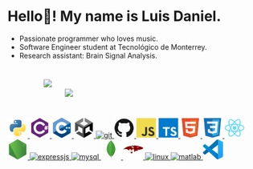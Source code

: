 # Hello👋! My name is Luis Daniel.
- Passionate programmer who loves music.
- Software Engineer student at Tecnológico de Monterrey.
- Research assistant: Brain Signal Analysis.

# 
<div align="center">
    <img src="https://github-readme-stats.vercel.app/api?username=luisda25&theme=tokyonight&hide_border=false&include_all_commits=false&count_private=false" style="display:inline-block; width: 350px; margin-right: 10px;" />
    <img src="https://github-readme-stats.vercel.app/api/top-langs/?username=luisda25&theme=tokyonight&hide_border=false&include_all_commits=false&count_private=false&layout=compact" style="display:inline-block; width: 276px;" />
</div>

# 

<a href="https://www.python.org" target="_blank" rel="noreferrer"> 
        <img src="https://raw.githubusercontent.com/devicons/devicon/master/icons/python/python-original.svg" alt="python" width="40" height="40"/> 
    </a> 
    <a href="https://dotnet.microsoft.com/es-es/languages/csharp" target="_blank" rel="noreferrer"> 
        <img src="https://github.com/devicons/devicon/blob/v2.16.0/icons/csharp/csharp-plain.svg" alt="c" width="40" height="40"/> 
    </a> 
    <a href="https://www.w3schools.com/cpp/" target="_blank" rel="noreferrer"> 
        <img src="https://raw.githubusercontent.com/devicons/devicon/master/icons/cplusplus/cplusplus-original.svg" alt="cplusplus" width="40" height="40"/> 
    </a> 
    <a href="https://unity.com/" target="_blank" rel="noreferrer"> 
        <img src="https://raw.githubusercontent.com/devicons/devicon/master/icons/unity/unity-original.svg" alt="unity" width="40" height="40"/> 
    </a>
    <a href="https://git-scm.com/" target="_blank" rel="noreferrer"> 
        <img src="https://www.vectorlogo.zone/logos/git-scm/git-scm-icon.svg" alt="git" width="40" height="40"/> 
    </a>
    <a href="https://github.com" target="_blank" rel="noreferrer"> 
        <img src="https://github.com/devicons/devicon/blob/v2.16.0/icons/github/github-original.svg" alt="git" width="40" height="40"/> 
    </a>
    <a href="https://www.javascript.com/" target="_blank" rel="noreferrer"> 
        <img src="https://raw.githubusercontent.com/devicons/devicon/master/icons/javascript/javascript-original.svg" alt="javascript" width="40" height="40"/> 
    </a>
    <a href="https://www.typescriptlang.org" target="_blank" rel="noreferrer"> 
        <img src="https://github.com/devicons/devicon/blob/v2.16.0/icons/typescript/typescript-plain.svg" alt="expressjs" width="40" height="40"/> 
    </a>
    <a href="https://developer.mozilla.org/en-US/docs/Web/HTML" target="_blank" rel="noreferrer"> 
        <img src="https://raw.githubusercontent.com/devicons/devicon/master/icons/html5/html5-original.svg" alt="html" width="40" height="40"/> 
    </a> 
    <a href="https://developer.mozilla.org/en-US/docs/Web/CSS" target="_blank" rel="noreferrer"> 
        <img src="https://raw.githubusercontent.com/devicons/devicon/master/icons/css3/css3-original.svg" alt="css" width="40" height="40"/> 
    </a>
    <a href="https://es.react.dev" target="_blank" rel="noreferrer"> 
        <img src="https://github.com/devicons/devicon/blob/v2.16.0/icons/react/react-original.svg" alt="css" width="40" height="40"/> 
    </a> 
    <a href="https://nodejs.org/" target="_blank" rel="noreferrer"> 
        <img src="https://raw.githubusercontent.com/devicons/devicon/master/icons/nodejs/nodejs-original.svg" alt="nodejs" width="40" height="40"/> 
    </a>
    <a href="https://expressjs.com/" target="_blank" rel="noreferrer"> 
        <img src="https://www.vectorlogo.zone/logos/expressjs/expressjs-icon.svg" alt="expressjs" width="40" height="40"/> 
    </a>
    <a href="https://www.mysql.com" target="_blank" rel="noreferrer"> 
        <img src="https://www.vectorlogo.zone/logos/mysql/mysql-icon.svg" alt="mysql" width="40" height="40"/> 
    </a>
    <a href="https://www.mongodb.com/es" target="_blank" rel="noreferrer"> 
        <img src="https://github.com/devicons/devicon/blob/v2.16.0/icons/mongodb/mongodb-original.svg" alt="mysql" width="40" height="40"/> 
    </a>
    <a href="https://mongoosejs.com" target="_blank" rel="noreferrer"> 
        <img src="https://github.com/devicons/devicon/blob/v2.16.0/icons/mongoose/mongoose-original.svg" alt="mysql" width="40" height="40"/> 
    </a>
    <a href="https://www.linux.org/" target="_blank" rel="noreferrer"> 
        <img src="https://upload.wikimedia.org/wikipedia/commons/thumb/3/35/Tux.svg/800px-Tux.svg.png" alt="linux" width="40" height="40"/> 
    </a>
    <a href="https://www.mathworks.com/" target="_blank" rel="noreferrer"> 
        <img src="https://upload.wikimedia.org/wikipedia/commons/2/21/Matlab_Logo.png" alt="matlab" width="40" height="40"/> 
    </a>
    <a href="https://code.visualstudio.com" target="_blank" rel="noreferrer"> 
        <img src="https://github.com/devicons/devicon/blob/v2.16.0/icons/vscode/vscode-original.svg" alt="matlab" width="40" height="40"/> 
    </a> 
